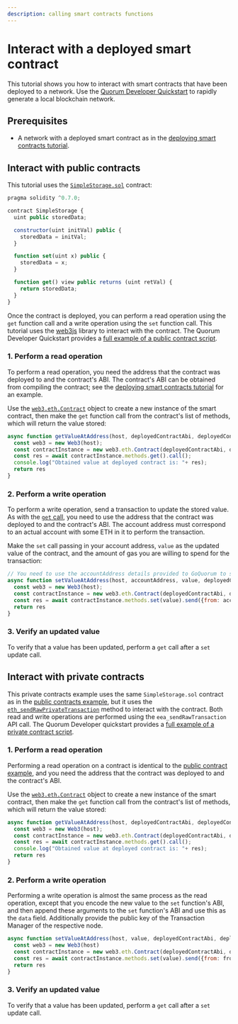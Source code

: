 ```yaml
---
description: calling smart contracts functions
---
```


# Interact with a deployed smart contract

This tutorial shows you how to interact with smart contracts that have been deployed to a network.
Use the [Quorum Developer Quickstart](../quorum-dev-quickstart/index.md) to rapidly generate a local blockchain network.

## Prerequisites

* A network with a deployed smart contract as in the [deploying smart contracts tutorial](deploying-contracts.md).

## Interact with public contracts

This tutorial uses the
[`SimpleStorage.sol`](https://github.com/ConsenSys/quorum-dev-quickstart/blob/master/files/common/smart_contracts/contracts/SimpleStorage.sol)
contract:

```js
pragma solidity ^0.7.0;

contract SimpleStorage {
  uint public storedData;

  constructor(uint initVal) public {
    storedData = initVal;
  }

  function set(uint x) public {
    storedData = x;
  }

  function get() view public returns (uint retVal) {
    return storedData;
  }
}
```

Once the contract is deployed, you can perform a read operation using the `get` function call and a write operation
using the `set` function call.
This tutorial uses the [web3js](https://www.npmjs.com/package/web3) library to interact with the contract.
The Quorum Developer Quickstart provides a [full example of a public contract script](https://github.com/ConsenSys/quorum-dev-quickstart/blob/master/files/goquorum/smart_contracts/scripts/public_tx.js).

### 1. Perform a read operation

To perform a read operation, you need the address that the contract was deployed to and the contract's ABI.
The contract's ABI can be obtained from compiling the contract;
see the [deploying smart contracts tutorial](deploying-contracts.md) for an example.

Use the [`web3.eth.Contract`](https://web3js.readthedocs.io/en/v1.3.4/web3-eth-contract.html) object to create a new
instance of the smart contract, then make the `get` function call from the contract's list of methods, which will return the value stored:

```js
async function getValueAtAddress(host, deployedContractAbi, deployedContractAddress){
  const web3 = new Web3(host);
  const contractInstance = new web3.eth.Contract(deployedContractAbi, deployedContractAddress);
  const res = await contractInstance.methods.get().call();
  console.log("Obtained value at deployed contract is: "+ res);
  return res
}
```

### 2. Perform a write operation

To perform a write operation, send a transaction to update the stored value.
As with the [`get` call](#1-perform-a-read-operation), you need to use the address that the contract was deployed to and the contract's ABI.
The account address must correspond to an actual account with some ETH in it to perform the transaction.

Make the `set` call passing in your account address, `value` as the updated value of the contract, and the amount of gas
you are willing to spend for the transaction:

```js
// You need to use the accountAddress details provided to GoQuorum to send/interact with contracts
async function setValueAtAddress(host, accountAddress, value, deployedContractAbi, deployedContractAddress){
  const web3 = new Web3(host);
  const contractInstance = new web3.eth.Contract(deployedContractAbi, deployedContractAddress);
  const res = await contractInstance.methods.set(value).send({from: accountAddress, gasPrice: "0x0", gasLimit: "0x24A22"});
  return res
}
```

### 3. Verify an updated value

To verify that a value has been updated, perform a `get` call after a `set` update call.

## Interact with private contracts

This private contracts example uses the same `SimpleStorage.sol` contract as in the
[public contracts example](#interact-with-public-contracts), but it uses the
[`eth_sendRawPrivateTransaction`](../../reference/api-methods.md#eth_sendrawprivatetransaction) method to interact with the contract.
Both read and write operations are performed using the `eea_sendRawTransaction` API call.
The Quorum Developer quickstart provides a [full example of a private contract script](https://github.com/ConsenSys/quorum-dev-quickstart/blob/master/files/goquorum/smart_contracts/scripts/private_tx_web3.js).

### 1. Perform a read operation

Performing a read operation on a contract is identical to the [public contract example](#interact-with-public-contracts),
and you need the address that the contract was deployed to and the contract's ABI.

Use the [`web3.eth.Contract`](https://web3js.readthedocs.io/en/v1.3.4/web3-eth-contract.html) object to create a new
instance of the smart contract, then make the `get` function call from the contract's list of methods, which will return the value stored:

```js
async function getValueAtAddress(host, deployedContractAbi, deployedContractAddress){
  const web3 = new Web3(host);
  const contractInstance = new web3.eth.Contract(deployedContractAbi, deployedContractAddress);
  const res = await contractInstance.methods.get().call();
  console.log("Obtained value at deployed contract is: "+ res);
  return res
}
```

### 2. Perform a write operation

Performing a write operation is almost the same process as the read operation, except that you encode the new value to
the `set` function's ABI, and then append these arguments to the `set` function's ABI and use this as the `data` field.
Additionally provide the public key of the Transaction Manager of the respective node.

```js
async function setValueAtAddress(host, value, deployedContractAbi, deployedContractAddress, fromAddress, toPublicKey) {
  const web3 = new Web3(host)
  const contractInstance = new web3.eth.Contract(deployedContractAbi, deployedContractAddress);
  const res = await contractInstance.methods.set(value).send({from: fromAddress, privateFor: [toPublicKey], gasLimit: "0x24A22"});
  return res
}
```

### 3. Verify an updated value

To verify that a value has been updated, perform a `get` call after a `set` update call.
